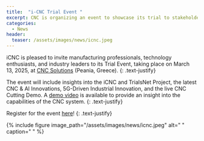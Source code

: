 ```yaml
---
title:  "i-CNC Trial Event "
excerpt: CNC is organizing an event to showcase its trial to stakeholders.
categories: 
  - News
header:
  teaser: /assets/images/news/icnc.jpeg
---
```


iCNC is pleased to invite manufacturing professionals, technology enthusiasts, and industry leaders to its Trial Event, taking place on March 13, 2025, at [CNC Solutions](https://maps.app.goo.gl/AWXiYy4XMia9zCtKA) (Peania, Greece).
{: .text-justify}

The event will include insights into the iCNC and TrialsNet Project, the latest CNC & AI Innovations, 5G-Driven Industrial Innovation, and the live CNC Cutting Demo. A [demo video](https://www.youtube.com/watch?v=dyuD_aS1KRk) is available to provide an insight into the capabilities of the CNC system.
{: .text-justify}

Register for the event [here](https://www.linkedin.com/events/7298291396703117312/)!
{: .text-justify}

{% include figure image_path="/assets/images/news/icnc.jpeg" alt=" " caption=" " %}



